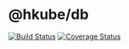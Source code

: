# @hkube/db

[![Build Status](https://travis-ci.org/kube-HPC/db.hkube.svg?branch=main)](https://travis-ci.org/kube-HPC/db.hkube)
[![Coverage Status](https://coveralls.io/repos/github/kube-HPC/db.hkube/badge.svg?branch=main)](https://coveralls.io/github/kube-HPC/db.hkube?branch=main)
